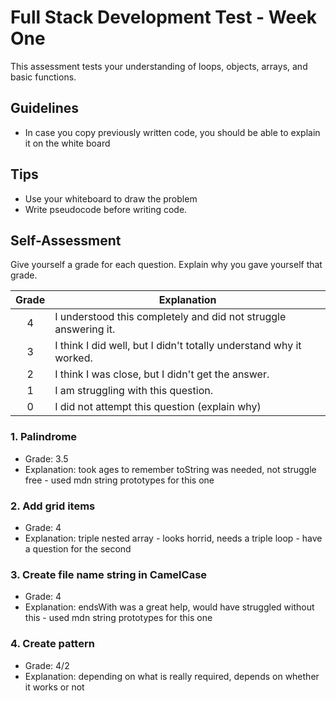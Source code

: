 # Full Stack Development Test - Week One

This assessment tests your understanding of loops, objects, arrays, and basic functions.

## Guidelines

- In case you copy previously written code, you should be able to explain it on the white board

## Tips

- Use your whiteboard to draw the problem
- Write pseudocode before writing code.

## Self-Assessment

Give yourself a grade for each question. Explain why you gave yourself that grade.

| Grade  | Explanation              |
| :----: | -------------------------|
|   4    | I understood this completely and did not struggle answering it.    |
|   3    | I think I did well, but I didn't totally understand why it worked. |
|   2    | I think I was close, but I didn't get the answer. |
|   1    | I am struggling with this question. |
|   0    | I did not attempt this question (explain why) |

### 1. Palindrome

- Grade: 3.5
- Explanation: took ages to remember toString was needed, not struggle free - used mdn string prototypes for this one

### 2. Add grid items

- Grade: 4
- Explanation: triple nested array - looks horrid, needs a triple loop - have a question for the second

### 3. Create file name string in CamelCase

- Grade: 4
- Explanation:  endsWith was a great help, would have struggled without this - used mdn string prototypes for this one

### 4. Create pattern

- Grade: 4/2
- Explanation: depending on what is really required, depends on whether it works or not
